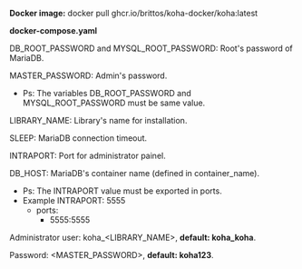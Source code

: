 **Docker image:** docker pull ghcr.io/brittos/koha-docker/koha:latest

**docker-compose.yaml**

DB_ROOT_PASSWORD and MYSQL_ROOT_PASSWORD: Root's password of MariaDB.

MASTER_PASSWORD: Admin's password.
- Ps: The variables DB_ROOT_PASSWORD and MYSQL_ROOT_PASSWORD must be same value.

LIBRARY_NAME: Library's name for installation.

SLEEP: MariaDB connection timeout.

INTRAPORT: Port for administrator painel.

DB_HOST: MariaDB's container name (defined in container_name).

- Ps: The INTRAPORT value must be exported in ports.
 - Example INTRAPORT: 5555
   - ports:
     - 5555:5555

Administrator user: koha_<LIBRARY_NAME>, **default: koha_koha**.

Password: <MASTER_PASSWORD>, **default: koha123**.
